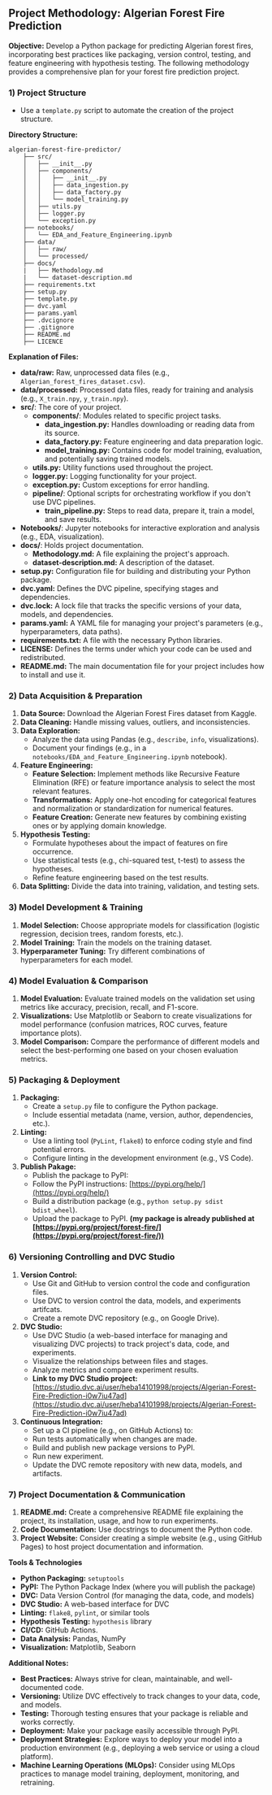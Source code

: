 ## Project Methodology: Algerian Forest Fire Prediction

**Objective:** Develop a Python package for predicting Algerian forest fires, incorporating best practices like packaging, version control, testing, and feature engineering with hypothesis testing. The following methodology provides a comprehensive plan for your forest fire prediction project. 

### 1) Project Structure

* Use a `template.py` script to automate the creation of the project structure.

**Directory Structure:**

```
algerian-forest-fire-predictor/
    ├── src/
    │   ├── __init__.py
    │   ├── components/
    │   │   ├── __init__.py
    │   │   ├── data_ingestion.py 
    │   │   ├── data_factory.py
    │   │   └── model_training.py
    │   ├── utils.py
    │   ├── logger.py
    │   └── exception.py
    ├── notebooks/
    │   └── EDA_and_Feature_Engineering.ipynb
    ├── data/
    │   ├── raw/
    │   └── processed/
    ├── docs/
    |   ├── Methodology.md
    |   └── dataset-description.md
    ├── requirements.txt
    ├── setup.py
    ├── template.py
    ├── dvc.yaml
    ├── params.yaml
    ├── .dvcignore
    ├── .gitignore
    ├── README.md
    ├── LICENCE

```

**Explanation of Files:**

- **data/raw:**  Raw, unprocessed data files (e.g., `Algerian_forest_fires_dataset.csv`).
- **data/processed:** Processed data files, ready for training and analysis (e.g., `X_train.npy`, `y_train.npy`).
- **src/**:  The core of your project.
    - **components/**: Modules related to specific project tasks.
        - **data_ingestion.py:**  Handles downloading or reading data from its source.
        - **data_factory.py:**  Feature engineering and data preparation logic.
        - **model_training.py:**  Contains code for model training, evaluation, and potentially saving trained models.
    - **utils.py:**  Utility functions used throughout the project.
    - **logger.py:**  Logging functionality for your project.
    - **exception.py:** Custom exceptions for error handling.
    - **pipeline/**: Optional scripts for orchestrating workflow if you don't use DVC pipelines.
        - **train_pipeline.py:**  Steps to read data, prepare it, train a model, and save results. 
- **Notebooks/**: Jupyter notebooks for interactive exploration and analysis (e.g., EDA, visualization).
- **docs/**: Holds project documentation.
    - **Methodology.md:**  A file explaining the project's approach.
    - **dataset-description.md:**  A description of the dataset.
- **setup.py:**  Configuration file for building and distributing your Python package.
- **dvc.yaml:**  Defines the DVC pipeline, specifying stages and dependencies.
- **dvc.lock:**  A lock file that tracks the specific versions of your data, models, and dependencies.
- **params.yaml:**  A YAML file for managing your project's parameters (e.g., hyperparameters, data paths).
- **requirements.txt:** A file with the necessary Python libraries.
- **LICENSE:**  Defines the terms under which your code can be used and redistributed.
- **README.md:**  The main documentation file for your project includes how to install and use it.

### 2) Data Acquisition & Preparation

1. **Data Source:** Download the Algerian Forest Fires dataset from Kaggle.
2. **Data Cleaning:** Handle missing values, outliers, and inconsistencies.
3. **Data Exploration:**
    - Analyze the data using Pandas (e.g., `describe`, `info`, visualizations).
    - Document your findings (e.g., in a `notebooks/EDA_and_Feature_Engineering.ipynb` notebook).
4. **Feature Engineering:**
    - **Feature Selection:**  Implement methods like Recursive Feature Elimination (RFE) or feature importance analysis to select the most relevant features.
    - **Transformations:** Apply one-hot encoding for categorical features and normalization or standardization for numerical features.
    - **Feature Creation:** Generate new features by combining existing ones or by applying domain knowledge.
5. **Hypothesis Testing:**
    - Formulate hypotheses about the impact of features on fire occurrence.
    - Use statistical tests (e.g., chi-squared test, t-test) to assess the hypotheses.
    - Refine feature engineering based on the test results.
6. **Data Splitting:** Divide the data into training, validation, and testing sets.

### 3) Model Development & Training 

1. **Model Selection:** Choose appropriate models for classification (logistic regression, decision trees, random forests, etc.).
2. **Model Training:** Train the models on the training dataset.
3. **Hyperparameter Tuning:** Try different combinations of hyperparameters for each model.

### 4) Model Evaluation & Comparison 

1. **Model Evaluation:** Evaluate trained models on the validation set using metrics like accuracy, precision, recall, and F1-score.
2. **Visualizations:** Use Matplotlib or Seaborn to create visualizations for model performance (confusion matrices, ROC curves, feature importance plots).
3. **Model Comparison:**  Compare the performance of different models and select the best-performing one based on your chosen evaluation metrics.

### 5) Packaging & Deployment

1. **Packaging:** 
   - Create a `setup.py` file to configure the Python package. 
   -  Include essential metadata (name, version, author, dependencies, etc.).
2. **Linting:**
   - Use a linting tool (`PyLint`, `flake8`) to enforce coding style and find potential errors.
   - Configure linting in the development environment (e.g., VS Code). 
3. **Publish Pakage:**
   -  Publish the package to PyPI:
     - Follow the PyPI instructions: [https://pypi.org/help/](https://pypi.org/help/)
     - Build a distribution package (e.g., `python setup.py sdist bdist_wheel`).
     - Upload the package to PyPI. **(my package is already published at [https://pypi.org/project/forest-fire/](https://pypi.org/project/forest-fire/))**

### 6) Versioning Controlling and DVC Studio
1. **Version Control:**
   - Use Git and GitHub to version control the code and configuration files.
   - Use DVC to version control the data, models, and experiments artifcats.
   - Create a remote DVC repository (e.g., on Google Drive). 
2. **DVC Studio:** 
    - Use DVC Studio (a web-based interface for managing and visualizing DVC projects) to track project's data, code, and experiments.
    - Visualize the relationships between files and stages.
    - Analyze metrics and compare experiment results.
    - **Link to my DVC Studio project:** [https://studio.dvc.ai/user/heba14101998/projects/Algerian-Forest-Fire-Prediction-i0w7iu47ad](https://studio.dvc.ai/user/heba14101998/projects/Algerian-Forest-Fire-Prediction-i0w7iu47ad)
3. **Continuous Integration:**
   -  Set up a CI pipeline (e.g., on GitHub Actions) to:
     -  Run tests automatically when changes are made.
     -  Build and publish new package versions to PyPI.
     -  Run new experiment.
     -  Update the DVC remote repository with new data, models, and artifacts.

### 7) Project Documentation & Communication

1. **README.md:** Create a comprehensive README file explaining the project, its installation, usage, and how to run experiments.
2. **Code Documentation:** Use docstrings to document the Python code.
3. **Project Website:** Consider creating a simple website (e.g., using GitHub Pages) to host project documentation and information.

**Tools & Technologies**

- **Python Packaging:** `setuptools`
- **PyPI:**  The Python Package Index (where you will publish the package)
- **DVC:**  Data Version Control (for managing the data, code, and models)
- **DVC Studio:**  A web-based interface for DVC
- **Linting:** `flake8`, `pylint`, or similar tools
- **Hypothesis Testing:** `hypothesis` library
- **CI/CD:** GitHub Actions.
- **Data Analysis:** Pandas, NumPy
- **Visualization:** Matplotlib, Seaborn

**Additional Notes:**

- **Best Practices:**  Always strive for clean, maintainable, and well-documented code.
- **Versioning:** Utilize DVC effectively to track changes to your data, code, and models.
- **Testing:** Thorough testing ensures that your package is reliable and works correctly.
- **Deployment:** Make your package easily accessible through PyPI.
- **Deployment Strategies:** Explore ways to deploy your model into a production environment (e.g., deploying a web service or using a cloud platform).
- **Machine Learning Operations (MLOps):** Consider using MLOps practices to manage model training, deployment, monitoring, and retraining.